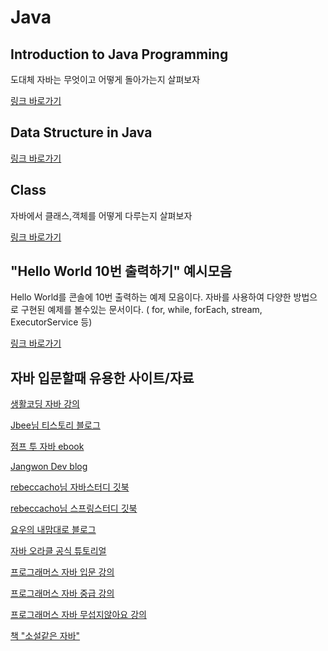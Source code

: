 # Java

## Introduction to Java Programming

도대체 자바는 무엇이고 어떻게 돌아가는지 살펴보자 

[링크 바로가기](https://github.com/limdongjin/TIL/tree/master/java/introduction)

## Data Structure in Java

[링크 바로가기](https://github.com/limdongjin/TIL/tree/master/java/ds)

## Class

자바에서 클래스,객체를 어떻게 다루는지 살펴보자

[링크 바로가기](https://github.com/limdongjin/TIL/tree/master/java/class)

## "Hello World 10번 출력하기" 예시모음

Hello World를 콘솔에 10번 출력하는 예제 모음이다.
자바를 사용하여 다양한 방법으로 구현된 예제를 볼수있는 문서이다.
( for, while, forEach, stream, ExecutorService 등)

[링크 바로가기](https://github.com/limdongjin/TIL/tree/master/java/helloworld10)

## 자바 입문할때 유용한 사이트/자료

[생활코딩 자바 강의](https://opentutorials.org/course/1223/4551)

[Jbee님 티스토리 블로그](http://asfirstalways.tistory.com/category/Dev.BackEnd/JAVA)

[점프 투 자바 ebook](https://wikidocs.net/book/31)

[Jangwon Dev blog](https://dev-jangwon.github.io/blog/tags/#java)

[rebeccacho님 자바스터디 깃북](https://rebeccacho.gitbooks.io/java-study-group/content/index.html)

[rebeccacho님 스프링스터디 깃북](https://rebeccacho.gitbooks.io/spring-study-group/content/)

[요우의 내맘대로 블로그](http://luckyyowu.tistory.com/category/%EA%B0%9C%EC%9D%B8%EA%B3%B5%EB%B6%80/JAVA)

[자바 오라클 공식 튜토리얼](https://docs.oracle.com/javase/tutorial/tutorialLearningPaths.html)

[프로그래머스 자바 입문 강의](https://programmers.co.kr/learn/courses/5)

[프로그래머스 자바 중급 강의](https://programmers.co.kr/learn/courses/9)

[프로그래머스 자바 무섭지않아요 강의](https://programmers.co.kr/learn/courses/16)

[책 "소설같은 자바"](http://book.interpark.com/product/BookDisplay.do?_method=detail&sc.prdNo=206612496)
